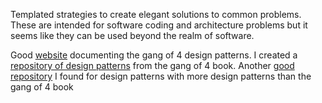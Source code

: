 Templated strategies to create elegant solutions to common problems. These are intended for software coding and architecture problems but it seems like they can be used beyond the realm of software.

Good [website](https://refactoring.guru/design-patterns) documenting the gang of 4 design patterns.
I created a [repository of design patterns](https://github.com/ericlvogt/design-patterns) from the gang of 4 book.
Another [good repository](https://github.com/iluwatar/java-design-patterns) I found for design patterns with more design patterns than the gang of 4 book


